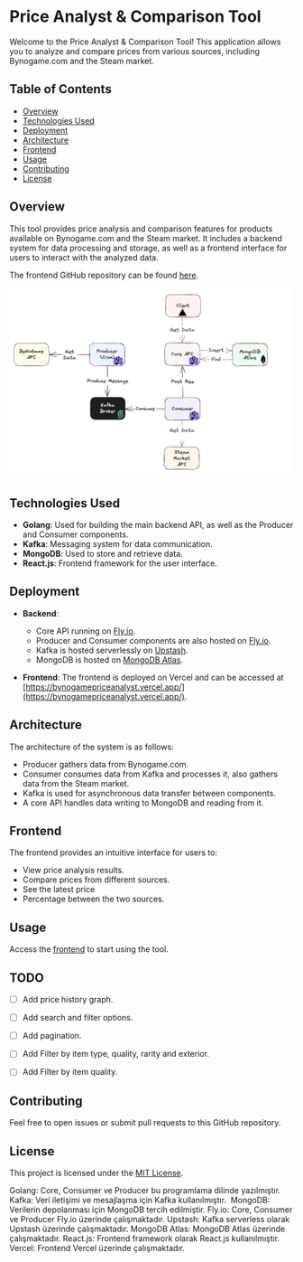 # Price Analyst & Comparison Tool

Welcome to the Price Analyst & Comparison Tool! This application allows you to analyze and compare prices from various sources, including Bynogame.com and the Steam market.

## Table of Contents

- [Overview](#overview)
- [Technologies Used](#technologies-used)
- [Deployment](#deployment)
- [Architecture](#architecture)
- [Frontend](#frontend)
- [Usage](#usage)
- [Contributing](#contributing)
- [License](#license)

## Overview

This tool provides price analysis and comparison features for products available on Bynogame.com and the Steam market. It includes a backend system for data processing and storage, as well as a frontend interface for users to interact with the analyzed data.

The frontend GitHub repository can be found [here](https://github.com/oguzhantasimaz/bynogame-price-analyst-fe).

![Structure](https://github.com/oguzhantasimaz/bynogame-price-analyst/blob/main/structure.png)

## Technologies Used

- **Golang**: Used for building the main backend API, as well as the Producer and Consumer components.
- **Kafka**: Messaging system for data communication.
- **MongoDB**: Used to store and retrieve data.
- **React.js**: Frontend framework for the user interface.

## Deployment

- **Backend**:
    - Core API running on  [Fly.io](https://fly.io/).
    - Producer and Consumer components are also hosted on [Fly.io](https://fly.io/).
    - Kafka is hosted serverlessly on [Upstash](https://upstash.com/).
    - MongoDB is hosted on [MongoDB Atlas](https://www.mongodb.com/cloud/atlas).
  

- **Frontend**: The frontend is deployed on Vercel and can be accessed at [https://bynogamepriceanalyst.vercel.app/](https://bynogamepriceanalyst.vercel.app/).

## Architecture

The architecture of the system is as follows:
- Producer gathers data from Bynogame.com.
- Consumer consumes data from Kafka and processes it, also gathers data from the Steam market.
- Kafka is used for asynchronous data transfer between components.
- A core API handles data writing to MongoDB and reading from it.

## Frontend

The frontend provides an intuitive interface for users to:
- View price analysis results.
- Compare prices from different sources.
- See the latest price
- Percentage between the two sources.

## Usage

Access the [frontend](https://bynogamepriceanalyst.vercel.app/) to start using the tool.

## TODO

- [ ] Add price history graph.
- [ ] Add search and filter options.
- [ ] Add pagination.
- [ ] Add Filter by item type, quality, rarity and exterior.
- [ ] Add Filter by item quality.


## Contributing

Feel free to open issues or submit pull requests to this GitHub repository.

## License

This project is licensed under the [MIT License](LICENSE).


Golang: Core, Consumer ve Producer bu programlama dilinde yazılmıştır. 
Kafka: Veri iletişimi ve mesajlaşma için Kafka kullanılmıştır. 
MongoDB: Verilerin depolanması için MongoDB tercih edilmiştir.
Fly.io: Core, Consumer ve Producer Fly.io üzerinde çalışmaktadır.
Upstash: Kafka serverless olarak Upstash üzerinde çalışmaktadır.
MongoDB Atlas: MongoDB Atlas üzerinde çalışmaktadır.
React.js: Frontend framework olarak React.js kullanılmıştır.
Vercel: Frontend Vercel üzerinde çalışmaktadır.
